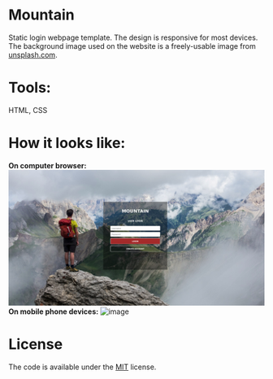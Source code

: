 # Mountain
Static login webpage template. The design is responsive for most devices. The background image used on the website is a freely-usable image from [unsplash.com](https://unsplash.com/).

# Tools:
HTML, CSS

# How it looks like:
<b>On computer browser:</b>
![image](images/pc_screenshot.png)
<b>On mobile phone devices:</b>
![image](images/phone_screenshot.png)

# License
The code is available under the [MIT](LICENSE) license.
